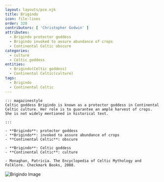 ```yaml
---
layout: layouts/pce.njk
title: Brigindo
icon: file-lines
order: 320
contributors: [ 'Christopher Godwin' ]
attributes:
  - Brigindo protector goddess
  - Brigindo invoked to assure abundance of crops
  - Continental Celtic obscure
categories:
  - culture
  - Celtic goddess
entities:
  - Brigindo(Celtic goddess)
  - Continental Celtic(culture)
tags:
  - Brigindo
  - Continental Celtic
---
```

``` tab [group1:Info]
::: magazinestyle
Celtic goddess Brigindo is known as a protector goddess in Continental Celtic culture. Her role is to guarantee an ample harvest of crops. She is not widely mentioned in historical text.

:::
```
``` tab [group1:Attributes]
- **Brigindo**: protector goddess
- **Brigindo**: invoked to assure abundance of crops
- **Continental Celtic**: obscure
```
``` tab [group1:Entities]
- **Brigindo**: Celtic goddess
- **Continental Celtic**: culture
```
``` tab [group1:Sources]
- Monaghan, Patricia. The Encyclopedia of Celtic Mythology and Folklore. Checkmark Books, 2008.
```
![Brigindo Image](['https://upload.wikimedia.org/wikipedia/commons/thumb/1/16/Thecomingofbrideduncan1917.jpg/1200px-Thecomingofbrideduncan1917.jpg'])
